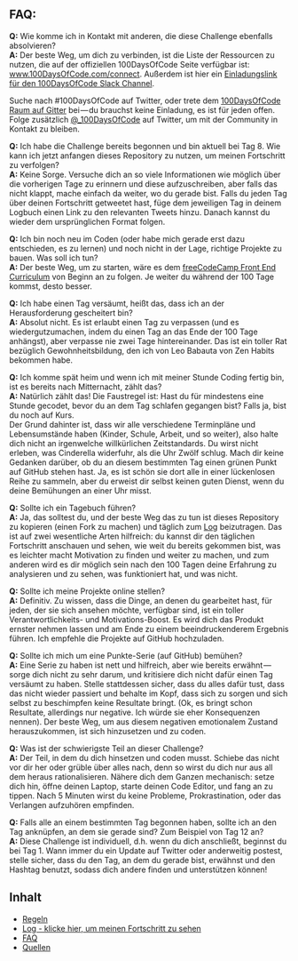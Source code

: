 ## FAQ:
  **Q:** Wie komme ich in Kontakt mit anderen, die diese Challenge ebenfalls absolvieren?  
  **A:** Der beste Weg, um dich zu verbinden, ist die Liste der Ressourcen zu nutzen, die auf der offiziellen 100DaysOfCode Seite verfügbar ist:
  www.100DaysOfCode.com/connect. Außerdem ist hier ein [Einladungslink für den 100DaysOfCode Slack Channel](https://join.slack.com/t/100xcode/shared_invite/zt-eivg7x1x-wgNPDh7ug_u4GcUwZNT8Zg).
  
  Suche nach #100DaysOfCode auf Twitter, oder trete dem [100DaysOfCode Raum auf Gitter](https://gitter.im/Kallaway/100DaysOfCode) bei — du brauchst keine Einladung, es ist für jeden offen. Folge zusätzlich [@_100DaysOfCode](https://twitter.com/_100DaysOfCode) auf Twitter, um mit der Community in Kontakt zu bleiben.

  **Q:** Ich habe die Challenge bereits begonnen und bin aktuell bei Tag 8. Wie kann ich jetzt anfangen dieses Repository zu nutzen, um meinen Fortschritt zu verfolgen?  
  **A:** Keine Sorge. Versuche dich an so viele Informationen wie möglich über die vorherigen Tage zu erinnern und diese aufzuschreiben, aber falls das nicht klappt, mache einfach da weiter, wo du gerade bist. Falls du jeden Tag über deinen Fortschritt getweetet hast, füge dem jeweiligen Tag in deinem Logbuch einen Link zu den relevanten Tweets hinzu. Danach kannst du wieder dem ursprünglichen Format folgen.

  **Q:** Ich bin noch neu im Coden (oder habe mich gerade erst dazu entschieden, es zu lernen) und noch nicht in der Lage, richtige Projekte zu bauen. Was soll ich tun?  
  **A:** Der beste Weg, um zu starten, wäre es dem [freeCodeCamp Front End Curriculum](https://www.freecodecamp.com/) von Beginn an zu folgen. Je weiter du während der 100 Tage kommst, desto besser.  

  **Q:** Ich habe einen Tag versäumt, heißt das, dass ich an der Herausforderung gescheitert bin?  
  **A:** Absolut nicht. Es ist erlaubt einen Tag zu verpassen (und es wiedergutzumachen, indem du einen Tag an das Ende der 100 Tage anhängst), aber verpasse nie zwei Tage hintereinander. Das ist ein toller Rat bezüglich Gewohnheitsbildung, den ich von Leo Babauta von Zen Habits bekommen habe.  

  **Q:** Ich komme spät heim und wenn ich mit meiner Stunde Coding fertig bin, ist es bereits nach Mitternacht, zählt das?  
  **A:** Natürlich zählt das! Die Faustregel ist: Hast du für mindestens eine Stunde gecodet, bevor du an dem Tag schlafen gegangen bist? Falls ja, bist du noch auf Kurs.  
  Der Grund dahinter ist, dass wir alle verschiedene Terminpläne und Lebensumstände haben (Kinder, Schule, Arbeit, und so weiter), also halte dich nicht an irgenwelche willkürlichen Zeitstandards. Du wirst nicht erleben, was Cinderella widerfuhr, als die Uhr Zwölf schlug.
  Mach dir keine Gedanken darüber, ob du an diesem bestimmten Tag einen grünen Punkt auf GitHub stehen hast. Ja, es ist schön sie dort alle in einer lückenlosen Reihe zu sammeln, aber du erweist dir selbst keinen guten Dienst, wenn du deine Bemühungen an einer Uhr misst.

  **Q:** Sollte ich ein Tagebuch führen?  
  **A:** Ja, das solltest du, und der beste Weg das zu tun ist dieses Repository zu kopieren (einen Fork zu machen) und täglich zum [Log](log.md) beizutragen. Das ist auf zwei wesentliche Arten hilfreich: du kannst dir den täglichen Fortschritt anschauen und sehen, wie weit du bereits gekommen bist, was es leichter macht Motivation zu finden und weiter zu machen, und zum anderen wird es dir möglich sein nach den 100 Tagen deine Erfahrung zu analysieren und zu sehen, was funktioniert hat, und was nicht.

  **Q:** Sollte ich meine Projekte online stellen?  
  **A:** Definitiv. Zu wissen, dass die Dinge, an denen du gearbeitet hast, für jeden, der sie sich ansehen möchte, verfügbar sind, ist ein toller Verantwortlichkeits- und Motivations-Boost. Es wird dich das Produkt ernster nehmen lassen und am Ende zu einem beeindruckenderem Ergebnis führen. Ich empfehle die Projekte auf GitHub hochzuladen.

  **Q:** Sollte ich mich um eine Punkte-Serie (auf GitHub) bemühen?  
  **A:** Eine Serie zu haben ist nett und hilfreich, aber wie bereits erwähnt — sorge dich nicht zu sehr darum, und kritisiere dich nicht dafür einen Tag versäumt zu haben. Stelle stattdessen sicher, dass du alles dafür tust, dass das nicht wieder passiert und behalte im Kopf, dass sich zu sorgen und sich selbst zu beschimpfen keine Resultate bringt. (Ok, es bringt schon Resultate, allerdings nur negative. Ich würde sie eher Konsequenzen nennen). Der beste Weg, um aus diesem negativen emotionalem Zustand herauszukommen, ist sich hinzusetzen und zu coden.

  **Q:** Was ist der schwierigste Teil an dieser Challenge?  
  **A:** Der Teil, in dem du dich hinsetzen und coden musst. Schiebe das nicht vor dir her oder grüble über alles nach, denn so wirst du dich nur aus all dem heraus rationalisieren. Nähere dich dem Ganzen mechanisch: setze dich hin, öffne deinen Laptop, starte deinen Code Editor, und fang an zu tippen. Nach 5 Minuten wirst du keine Probleme, Prokrastination, oder das Verlangen aufzuhören empfinden.  

  **Q:** Falls alle an einem bestimmten Tag begonnen haben, sollte ich an den Tag anknüpfen, an dem sie gerade sind? Zum Beispiel von Tag 12 an?  
  **A:** Diese Challenge ist individuell, d.h. wenn du dich anschließt, beginnst du bei Tag 1. Wann immer du ein Update auf Twitter oder anderweitig postest, stelle sicher, dass du den Tag, an dem du gerade bist, erwähnst und den Hashtag benutzt, sodass dich andere finden und unterstützen können!

## Inhalt
* [Regeln](regeln.md)
* [Log - klicke hier, um meinen Fortschritt zu sehen](log-de.md)
* [FAQ](FAQ-de.md)
* [Quellen](quellen.md)
